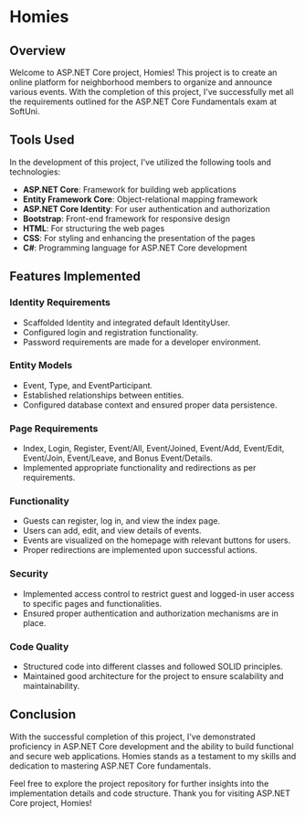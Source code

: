 # Homies

## Overview

Welcome to ASP.NET Core project, Homies! This project is to create an online platform for neighborhood members to organize and announce various events. With the completion of this project, I've successfully met all the requirements outlined for the ASP.NET Core Fundamentals exam at SoftUni.

## Tools Used

In the development of this project, I've utilized the following tools and technologies:

- **ASP.NET Core**: Framework for building web applications
- **Entity Framework Core**: Object-relational mapping framework
- **ASP.NET Core Identity**: For user authentication and authorization
- **Bootstrap**: Front-end framework for responsive design
- **HTML**: For structuring the web pages
- **CSS**: For styling and enhancing the presentation of the pages
- **C#**: Programming language for ASP.NET Core development

## Features Implemented

### Identity Requirements

- Scaffolded Identity and integrated default IdentityUser.
- Configured login and registration functionality.
- Password requirements are made for a developer environment.

### Entity Models

- Event, Type, and EventParticipant.
- Established relationships between entities.
- Configured database context and ensured proper data persistence.

### Page Requirements

- Index, Login, Register, Event/All, Event/Joined, Event/Add, Event/Edit, Event/Join, Event/Leave, and Bonus Event/Details.
- Implemented appropriate functionality and redirections as per requirements.

### Functionality

- Guests can register, log in, and view the index page.
- Users can add, edit, and view details of events.
- Events are visualized on the homepage with relevant buttons for users.
- Proper redirections are implemented upon successful actions.

### Security

- Implemented access control to restrict guest and logged-in user access to specific pages and functionalities.
- Ensured proper authentication and authorization mechanisms are in place.

### Code Quality

- Structured code into different classes and followed SOLID principles.
- Maintained good architecture for the project to ensure scalability and maintainability.

## Conclusion

With the successful completion of this project, I've demonstrated proficiency in ASP.NET Core development and the ability to build functional and secure web applications. Homies stands as a testament to my skills and dedication to mastering ASP.NET Core fundamentals.

Feel free to explore the project repository for further insights into the implementation details and code structure. Thank you for visiting ASP.NET Core project, Homies!
